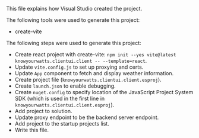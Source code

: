 This file explains how Visual Studio created the project.

The following tools were used to generate this project:
- create-vite

The following steps were used to generate this project:
- Create react project with create-vite: `npm init --yes vite@latest knowyourwatts.clientui.client -- --template=react`.
- Update `vite.config.js` to set up proxying and certs.
- Update `App` component to fetch and display weather information.
- Create project file (`knowyourwatts.clientui.client.esproj`).
- Create `launch.json` to enable debugging.
- Create `nuget.config` to specify location of the JavaScript Project System SDK (which is used in the first line in `knowyourwatts.clientui.client.esproj`).
- Add project to solution.
- Update proxy endpoint to be the backend server endpoint.
- Add project to the startup projects list.
- Write this file.

